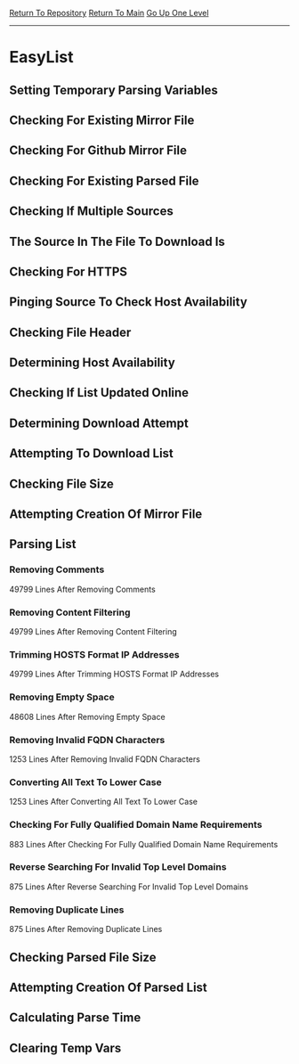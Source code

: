 [Return To Repository](https://github.com/deathbybandaid/piholeparser/)
[Return To Main](https://github.com/deathbybandaid/piholeparser/blob/master/RecentRunLogs/Mainlog.md)
[Go Up One Level](https://github.com/deathbybandaid/piholeparser/blob/master/RecentRunLogs/TopLevelScripts/30-Processing-External-Blacklists.md)
____________________________________
# EasyList
## Setting Temporary Parsing Variables
## Checking For Existing Mirror File
## Checking For Github Mirror File
## Checking For Existing Parsed File
## Checking If Multiple Sources
## The Source In The File To Download Is
## Checking For HTTPS
## Pinging Source To Check Host Availability
## Checking File Header
## Determining Host Availability
## Checking If List Updated Online
## Determining Download Attempt
## Attempting To Download List
## Checking File Size
## Attempting Creation Of Mirror File
## Parsing List
### Removing Comments
49799 Lines After Removing Comments
### Removing Content Filtering
49799 Lines After Removing Content Filtering
### Trimming HOSTS Format IP Addresses
49799 Lines After Trimming HOSTS Format IP Addresses
### Removing Empty Space
48608 Lines After Removing Empty Space
### Removing Invalid FQDN Characters
1253 Lines After Removing Invalid FQDN Characters
### Converting All Text To Lower Case
1253 Lines After Converting All Text To Lower Case
### Checking For Fully Qualified Domain Name Requirements
883 Lines After Checking For Fully Qualified Domain Name Requirements
### Reverse Searching For Invalid Top Level Domains
875 Lines After Reverse Searching For Invalid Top Level Domains
### Removing Duplicate Lines
875 Lines After Removing Duplicate Lines
## Checking Parsed File Size
## Attempting Creation Of Parsed List
## Calculating Parse Time
## Clearing Temp Vars
